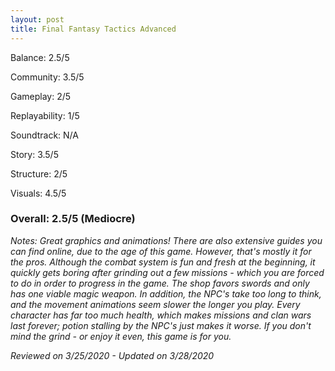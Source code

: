 ```yaml
---
layout: post
title: Final Fantasy Tactics Advanced
---
```


Balance: 2.5/5

Community: 3.5/5

Gameplay: 2/5

Replayability: 1/5

Soundtrack: N/A

Story: 3.5/5

Structure: 2/5

Visuals: 4.5/5

### Overall: 2.5/5 (Mediocre)

*Notes: Great graphics and animations! There are also extensive guides you can find online, due to the age of this game. However, 
that's mostly it for the pros. Although the combat system is fun and fresh at the beginning, it quickly gets boring after grinding
out a few missions - which you are forced to do in order to progress in the game. The shop favors swords and only has one viable 
magic weapon. In addition, the NPC's take too long to think, and the movement animations seem slower the longer you play. Every 
character has far too much health, which makes missions and clan wars last forever; potion stalling by the NPC's just makes it 
worse. If you don't mind the grind - or enjoy it even, this game is for you.*

*Reviewed on 3/25/2020 - Updated on 3/28/2020*
